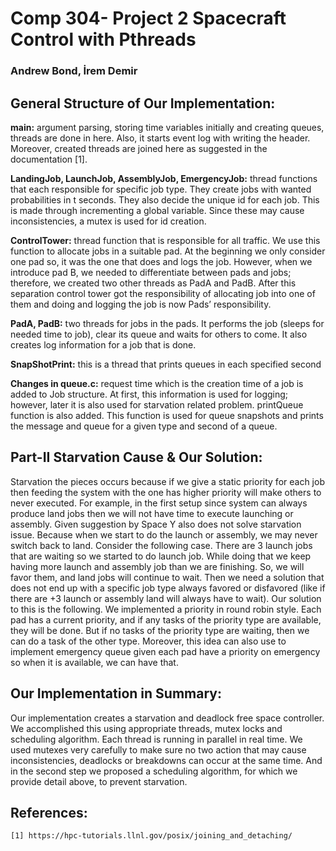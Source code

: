 # Comp 304- Project 2 Spacecraft Control with Pthreads

### Andrew Bond, İrem Demir

## General Structure of Our Implementation:
   **main:** argument parsing, storing time variables initially and creating queues, threads are done in here. Also, it starts event log with writing the header. Moreover, created threads are joined here as suggested in the documentation [1]. 
   
   **LandingJob, LaunchJob, AssemblyJob, EmergencyJob:** thread functions that each responsible for specific job type. They create jobs with wanted probabilities in t seconds. They also decide the unique id for each job. This is made through incrementing a global variable. Since these may cause inconsistencies, a mutex is used for id creation. 
   
   **ControlTower:** thread function that is responsible for all traffic. We use this function to allocate jobs in a suitable pad. At the beginning we only consider one pad so, it was the one that does and logs the job. However, when we introduce pad B, we needed to differentiate between pads and jobs; therefore, we created two other threads as PadA and PadB. After this separation control tower got the responsibility of allocating job into one of them and doing and logging the job is now Pads’ responsibility.
   
   **PadA, PadB:** two threads for jobs in the pads. It performs the job (sleeps for needed time to job), clear its queue and waits for others to come. It also creates log information for a job that is done. 
   
   **SnapShotPrint:** this is a thread that prints queues in each specified second
    
   **Changes in queue.c:** request time which is the creation time of a job is added to Job structure.  At first, this information is used for logging; however, later it is also used for starvation related problem. printQueue function is also added. This function is used for queue snapshots and prints the message and queue for a given type and second of a queue.

## Part-II Starvation Cause & Our Solution:
  Starvation the pieces occurs because if we give a static priority for each job then feeding the system with the one has higher priority will make others to never executed. For example, in the first setup since system can always produce land jobs then we will not have time to execute launching or assembly.  Given suggestion by Space Y also does not solve starvation issue. Because when we start to do the launch or assembly, we may never switch back to land. Consider the following case. There are 3 launch jobs that are waiting so we started to do launch job. While doing that we keep having more launch and assembly job than we are finishing. So, we will favor them, and land jobs will continue to wait. Then we need a solution that does not end up with a specific job type always favored or disfavored (like if there are +3 launch or assembly land will always have to wait). 
  Our solution to this is the following. We implemented a priority in round robin style. Each pad has a current priority, and if any tasks of the priority type are available, they will be done. But if no tasks of the priority type are waiting, then we can do a task of the other type. Moreover, this idea can also use to implement emergency queue given each pad have a priority on emergency so when it is available, we can have that. 
 
## Our Implementation in Summary:
  Our implementation creates a starvation and deadlock free space controller. We accomplished this using appropriate threads, mutex locks and scheduling algorithm. Each thread is running in parallel in real time. We used mutexes very carefully to make sure no two action that may cause inconsistencies, deadlocks or breakdowns can occur at the same time. And in the second step we proposed a scheduling algorithm, for which we provide detail above, to prevent starvation.   

## References:
    [1] https://hpc-tutorials.llnl.gov/posix/joining_and_detaching/

